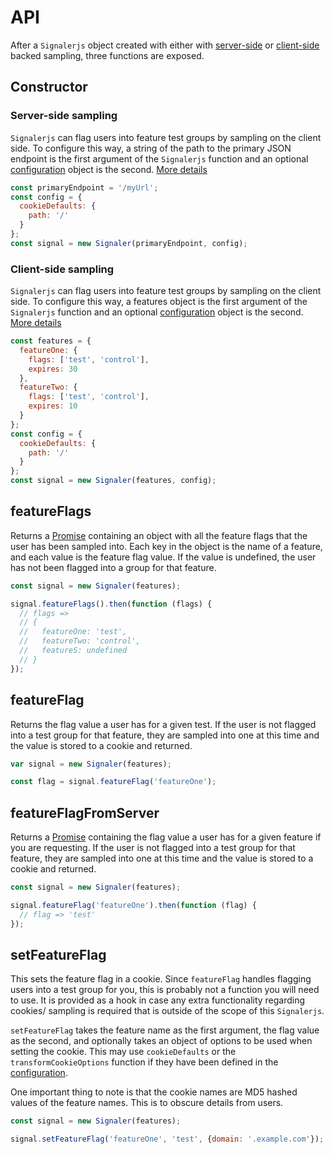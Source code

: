 # API

After a `Signalerjs` object created with either with [server-side](./server_requirements.md) or [client-side](./feature_definition.md) backed sampling, three functions are exposed.

## Constructor

### Server-side sampling

`Signalerjs` can flag users into feature test groups by sampling on the client side. To configure this way, a string of the path to the primary JSON endpoint is the first argument of the `Signalerjs` function and an optional [configuration](./configuration.md) object is the second. [More details](./server_requirements.md)

```js
const primaryEndpoint = '/myUrl';
const config = {
  cookieDefaults: {
    path: '/'
  }
};
const signal = new Signaler(primaryEndpoint, config);
```

### Client-side sampling

`Signalerjs` can flag users into feature test groups by sampling on the client side. To configure this way, a features object is the first argument of the `Signalerjs` function and an optional [configuration](./configuration.md) object is the second. [More details](./feature_definition.md)

```js
const features = {
  featureOne: {
    flags: ['test', 'control'],
    expires: 30
  },
  featureTwo: {
    flags: ['test', 'control'],
    expires: 10
  }
};
const config = {
  cookieDefaults: {
    path: '/'
  }
};
const signal = new Signaler(features, config);
```

## featureFlags

Returns a [Promise](https://developer.mozilla.org/en-US/docs/Web/JavaScript/Reference/Global_Objects/Promise) containing an object with all the feature flags that the user has been sampled into. Each key in the object is the name of a feature, and each value is the feature flag value. If the value is undefined, the user has not been flagged into a group for that feature.

```js
const signal = new Signaler(features);

signal.featureFlags().then(function (flags) {
  // flags =>
  // {
  //   featureOne: 'test',
  //   featureTwo: 'control',
  //   featureS: undefined
  // }
});
```

## featureFlag

Returns the flag value a user has for a given test. If the user is not flagged into a test group for that feature, they are sampled into one at this time and the value is stored to a cookie and returned.

```js
var signal = new Signaler(features);

const flag = signal.featureFlag('featureOne');
```

## featureFlagFromServer

Returns a [Promise](https://developer.mozilla.org/en-US/docs/Web/JavaScript/Reference/Global_Objects/Promise) containing the flag value a user has for a given feature if you are requesting. If the user is not flagged into a test group for that feature, they are sampled into one at this time and the value is stored to a cookie and returned.

```js
const signal = new Signaler(features);

signal.featureFlag('featureOne').then(function (flag) {
  // flag => 'test'
});
```

## setFeatureFlag

This sets the feature flag in a cookie. Since `featureFlag` handles flagging users into a test group for you, this is probably not a function you will need to use. It is provided as a hook in case any extra functionality regarding cookies/ sampling is required that is outside of the scope of this `Signalerjs`.

`setFeatureFlag` takes the feature name as the first argument, the flag value as the second, and optionally takes an object of options to be used when setting the cookie. This may use `cookieDefaults` or the `transformCookieOptions` function if they have been defined in the [configuration](./configuration.md).

One important thing to note is that the cookie names are MD5 hashed values of the feature names. This is to obscure details from users.

```js
const signal = new Signaler(features);

signal.setFeatureFlag('featureOne', 'test', {domain: '.example.com'});
```
